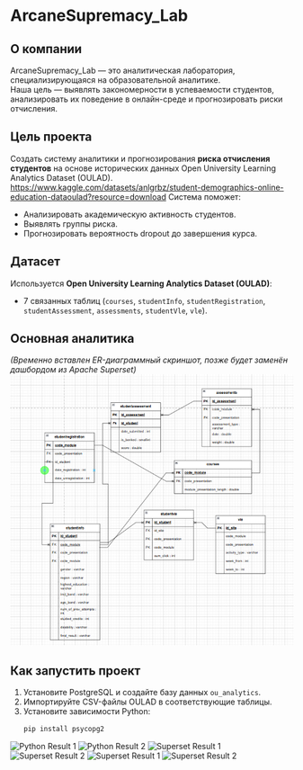 # ArcaneSupremacy_Lab

## О компании
ArcaneSupremacy_Lab — это аналитическая лаборатория, специализирующаяся на образовательной аналитике.  
Наша цель — выявлять закономерности в успеваемости студентов, анализировать их поведение в онлайн-среде и прогнозировать риски отчисления.  

## Цель проекта
Создать систему аналитики и прогнозирования **риска отчисления студентов** на основе исторических данных Open University Learning Analytics Dataset (OULAD).  https://www.kaggle.com/datasets/anlgrbz/student-demographics-online-education-dataoulad?resource=download
Система поможет:
- Анализировать академическую активность студентов.
- Выявлять группы риска.
- Прогнозировать вероятность dropout до завершения курса.

## Датасет
Используется **Open University Learning Analytics Dataset (OULAD)**:
- 7 связанных таблиц (`courses`, `studentInfo`, `studentRegistration`, `studentAssessment`, `assessments`, `studentVle`, `vle`).


## Основная аналитика
*(Временно вставлен ER-диаграммный скриншот, позже будет заменён дашбордом из Apache Superset)*  
![ER Diagram](erd.png)

## Как запустить проект
1. Установите PostgreSQL и создайте базу данных `ou_analytics`.
2. Импортируйте CSV-файлы OULAD в соответствующие таблицы.
3. Установите зависимости Python:
   ```bash
   pip install psycopg2
![Python Result 1](pyres1.png)
![Python Result 2](pyres2.png)
![Superset Result 1](superSetRes1.png)
![Superset Result 2](superSetRes2.png)
![Superset Result 1](superSetRes3.png)
![Superset Result 2](superSetRes4.png)